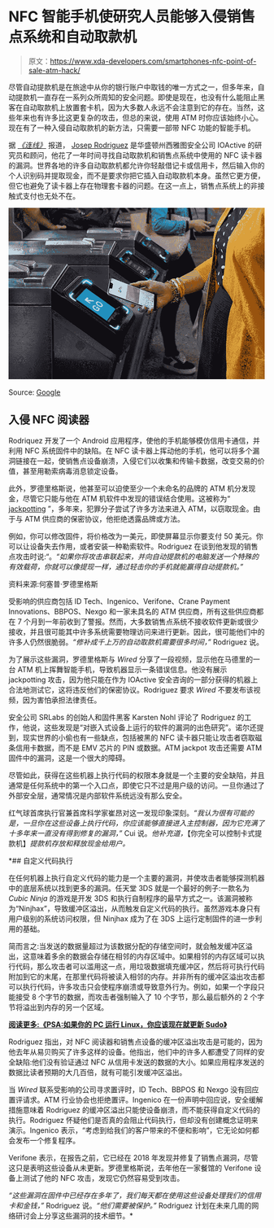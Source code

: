 # NFC 智能手机使研究人员能够入侵销售点系统和自动取款机

> 原文：<https://www.xda-developers.com/smartphones-nfc-point-of-sale-atm-hack/>

尽管自动提款机是在旅途中从你的银行账户中取钱的唯一方式之一，但多年来，自动提款机一直存在一系列众所周知的安全问题。即使是现在，也没有什么能阻止黑客在自动取款机上放置套卡机，因为大多数人永远不会注意到它的存在。当然，这些年来也有许多比这更复杂的攻击，但总的来说，使用 ATM 时你应该始终小心。现在有了一种入侵自动取款机的新方法，只需要一部带 NFC 功能的智能手机。

据 [*《连线》*](https://www.wired.com/story/atm-hack-nfc-bugs-point-of-sale/) 报道， [Josep Rodriguez](https://twitter.com/josep_pi) 是华盛顿州西雅图安全公司 IOActive 的研究员和顾问，他花了一年时间寻找自动取款机和销售点系统中使用的 NFC 读卡器的漏洞。世界各地的许多自动取款机都允许你轻敲借记卡或信用卡，然后输入你的个人识别码并提取现金，而不是要求你把它插入自动取款机本身。虽然它更方便，但它也避免了读卡器上存在物理套卡器的问题。在这一点上，销售点系统上的非接触式支付也无处不在。

 <picture>![Google Pay being used for commuting](img/5710e71db0c058b89f7131cbb3931c2b.png)</picture> 

Source: [Google](https://blog.google/products/google-pay/easier-commute-google-pay-assistant/)

## 入侵 NFC 阅读器

Rodriquez 开发了一个 Android 应用程序，使他的手机能够模仿信用卡通信，并利用 NFC 系统固件中的缺陷。在 NFC 读卡器上挥动他的手机，他可以将多个漏洞链接在一起，使销售点设备崩溃，入侵它们以收集和传输卡数据，改变交易的价值，甚至用勒索病毒消息锁定设备。

此外，罗德里格斯说，他甚至可以迫使至少一个未命名的品牌的 ATM 机分发现金，尽管它只能与他在 ATM 机软件中发现的错误结合使用。这被称为“ [jackpotting](https://www.dieboldnixdorf.com/-/media/diebold/files/banking/insights/brochures/dn_brochure_security-jackpotting-overview_fa_20181005.pdf) ”，多年来，犯罪分子尝试了许多方法来进入 ATM，以窃取现金。由于与 ATM 供应商的保密协议，他拒绝透露品牌或方法。

例如，你可以修改固件，将价格改为一美元，即使屏幕显示你要支付 50 美元。你可以让设备失去作用，或者安装一种勒索软件。Rodriguez 在谈到他发现的销售点攻击时说:“。*“如果你将攻击串联起来，并向自动提款机的电脑发送一个特殊的有效载荷，你就可以像提现一样，通过轻击你的手机就能赢得自动提款机。”*

资料来源:何塞普·罗德里格斯

受影响的供应商包括 ID Tech、Ingenico、Verifone、Crane Payment Innovations、BBPOS、Nexgo 和一家未具名的 ATM 供应商，所有这些供应商都在 7 个月到一年前收到了警报。然而，大多数销售点系统不接收软件更新或很少接收，并且很可能其中许多系统需要物理访问来进行更新。因此，很可能他们中的许多人仍然很脆弱。*“修补成千上万的自动取款机需要很多时间，”* Rodriguez 说。

为了展示这些漏洞，罗德里格斯与 *Wired* 分享了一段视频，显示他在马德里的一台 ATM 机上挥舞智能手机，导致机器显示一条错误信息。他没有展示 jackpotting 攻击，因为他只能在作为 IOActive 安全咨询的一部分获得的机器上合法地测试它，这将违反他们的保密协议。Rodriguez 要求 *Wired* 不要发布该视频，因为害怕承担法律责任。

安全公司 SRLabs 的创始人和固件黑客 Karsten Nohl 评论了 Rodriguez 的工作，他说，这些发现是“对嵌入式设备上运行的软件的漏洞的出色研究”。诺尔还提到，现实世界的小偷也有一些缺点，包括被黑的 NFC 读卡器只能让攻击者窃取磁条信用卡数据，而不是 EMV 芯片的 PIN 或数据。ATM jackpot 攻击还需要 ATM 固件中的漏洞，这是一个很大的障碍。

尽管如此，获得在这些机器上执行代码的权限本身就是一个主要的安全缺陷，并且通常是任何系统中的第一个入口点，即使它只不过是用户级的访问。一旦你通过了外部安全层，通常情况是内部软件系统远没有那么安全。

红气球首席执行官兼首席科学家崔昂对这一发现印象深刻。*“我认为很有可能的是，一旦你在这些设备上执行代码，你应该能够直接进入主控制器，因为它充满了十多年来一直没有得到修复的漏洞，”* Cui 说。*他补充道，*【你完全可以控制卡式提款机】*提款机存放和释放现金给用户。*

 *## 自定义代码执行

在任何机器上执行自定义代码的能力是一个主要的漏洞，并使攻击者能够探测机器中的底层系统以找到更多的漏洞。任天堂 3DS 就是一个最好的例子:一款名为 *Cubic Ninja* 的游戏是开发 3DS 和执行自制程序的最早方式之一。该漏洞被称为“Ninjhax”，导致缓冲区溢出，从而触发自定义代码的执行。虽然游戏本身只有用户级别的系统访问权限，但 Ninjhax 成为了在 3DS 上运行定制固件的进一步利用的基础。

简而言之:当发送的数据量超过为该数据分配的存储空间时，就会触发缓冲区溢出，这意味着多余的数据会存储在相邻的内存区域中。如果相邻的内存区域可以执行代码，那么攻击者可以滥用这一点，用垃圾数据填充缓冲区，然后将可执行代码附加到它的末尾，在那里代码将被读入相邻的内存。并非所有的缓冲区溢出攻击都可以执行代码，许多攻击只会使程序崩溃或导致意外行为。例如，如果一个字段只能接受 8 个字节的数据，而攻击者强制输入了 10 个字节，那么最后额外的 2 个字节将溢出到内存的另一个区域。

**[阅读更多:《PSA:如果你的 PC 运行 Linux，你应该现在就更新 Sudo》](https://www.xda-developers.com/linux-update-sudo-security-flaw/)**

Rodriguez 指出，对 NFC 阅读器和销售点设备的缓冲区溢出攻击是可能的，因为他去年从易贝购买了许多这样的设备。他指出，他们中的许多人都遭受了同样的安全缺陷:他们没有验证通过 NFC 从信用卡发送的数据的大小。如果应用程序发送的数据比读者预期的大几百倍，就有可能引发缓冲区溢出。

当 *Wired* 联系受影响的公司寻求置评时，ID Tech、BBPOS 和 Nexgo 没有回应置评请求。ATM 行业协会也拒绝置评。Ingenico 在一份声明中回应说，安全缓解措施意味着 Rodriguez 的缓冲区溢出只能使设备崩溃，而不能获得自定义代码的执行。Rodriguez 怀疑他们是否真的会阻止代码执行，但却没有创建概念证明来演示。Ingenico 表示，“考虑到给我们的客户带来的不便和影响”，它无论如何都会发布一个修复程序。

Verifone 表示，在报告之前，它已经在 2018 年发现并修复了销售点漏洞，尽管这只是表明这些设备从未更新。罗德里格斯说，去年他在一家餐馆的 Verifone 设备上测试了他的 NFC 攻击，发现它仍然容易受到攻击。

*“这些漏洞在固件中已经存在多年了，我们每天都在使用这些设备处理我们的信用卡和金钱，”* Rodriguez 说。*“他们需要被保护。”* Rodriguez 计划在未来几周的网络研讨会上分享这些漏洞的技术细节。*